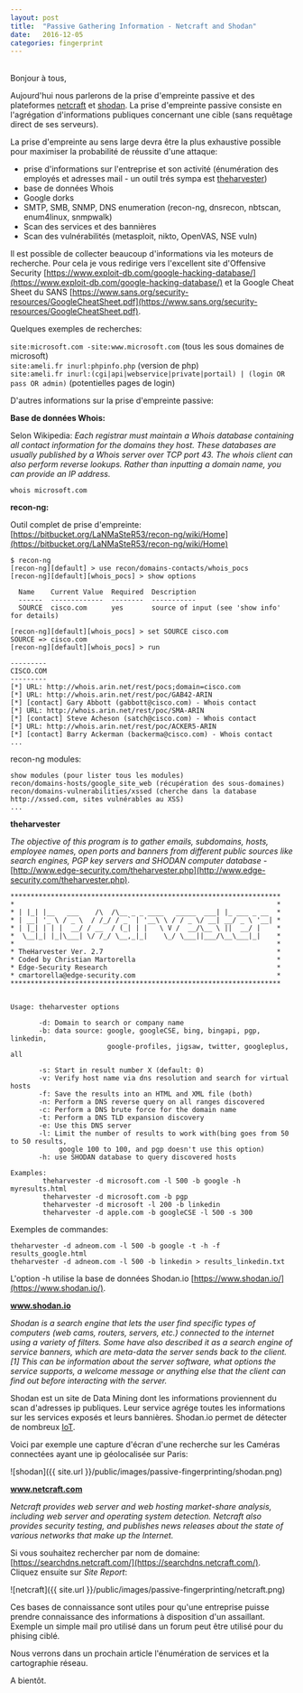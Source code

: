 ```yaml
---
layout: post
title:  "Passive Gathering Information - Netcraft and Shodan"
date:   2016-12-05
categories: fingerprint
---
```

<br />
Bonjour à tous, 
  
Aujourd'hui nous parlerons de la prise d'empreinte passive et des plateformes [netcraft](https://www.netcraft.com/) et [shodan](https://www.shodan.io/). La prise d'empreinte passive consiste en l'agrégation d'informations publiques concernant une cible (sans requêtage direct de ses serveurs).  
  
La prise d'empreinte au sens large devra être la plus exhaustive possible pour maximiser la probabilité de réussite d'une attaque:  
 
 - prise d'informations sur l'entreprise et son activité (énumération des employés et adresses mail - un outil trés sympa est [theharvester](https://code.google.com/archive/p/theharvester/))
 - base de données Whois
 - Google dorks
 - SMTP, SMB, SNMP, DNS enumeration (recon-ng, dnsrecon, nbtscan, enum4linux, snmpwalk)
 - Scan des services et des bannières
 - Scan des vulnérabilités (metasploit, nikto, OpenVAS, NSE vuln)
  
Il est possible de collecter beaucoup d'informations via les moteurs de recherche. Pour cela je vous redirige vers l'excellent site d'Offensive Security [https://www.exploit-db.com/google-hacking-database/](https://www.exploit-db.com/google-hacking-database/) et la Google Cheat Sheet du SANS [https://www.sans.org/security-resources/GoogleCheatSheet.pdf](https://www.sans.org/security-resources/GoogleCheatSheet.pdf).  
  
Quelques exemples de recherches:  

```site:microsoft.com -site:www.microsoft.com``` (tous les sous domaines de microsoft)  
```site:ameli.fr inurl:phpinfo.php``` (version de php)  
```site:ameli.fr inurl:(cgi|api|webservice|private|portail) | (login OR pass OR admin)``` (potentielles pages de login)  
  
D'autres informations sur la prise d'empreinte passive:  
  
**Base de données Whois:**  
  
Selon Wikipedia: *Each registrar must maintain a Whois database containing all contact information for the domains they host. These databases are     usually published by a Whois server over TCP port 43. The whois client can also perform reverse lookups. Rather than inputting a domain name, you can provide an IP address.*  
  
```whois microsoft.com```  
  
**recon-ng:**  
  
Outil complet de prise d'empreinte: [https://bitbucket.org/LaNMaSteR53/recon-ng/wiki/Home](https://bitbucket.org/LaNMaSteR53/recon-ng/wiki/Home)
  
```
$ recon-ng
[recon-ng][default] > use recon/domains-contacts/whois_pocs
[recon-ng][default][whois_pocs] > show options

  Name    Current Value  Required  Description
  ------  -------------  --------  -----------
  SOURCE  cisco.com      yes       source of input (see 'show info' for details)

[recon-ng][default][whois_pocs] > set SOURCE cisco.com
SOURCE => cisco.com
[recon-ng][default][whois_pocs] > run

---------
CISCO.COM
---------
[*] URL: http://whois.arin.net/rest/pocs;domain=cisco.com
[*] URL: http://whois.arin.net/rest/poc/GAB42-ARIN
[*] [contact] Gary Abbott (gabbott@cisco.com) - Whois contact
[*] URL: http://whois.arin.net/rest/poc/SMA-ARIN
[*] [contact] Steve Acheson (satch@cisco.com) - Whois contact
[*] URL: http://whois.arin.net/rest/poc/ACKER5-ARIN
[*] [contact] Barry Ackerman (backerma@cisco.com) - Whois contact
...
```  
  
recon-ng modules:  
```
show modules (pour lister tous les modules)
recon/domains-hosts/google_site_web (récupération des sous-domaines)
recon/domains-vulnerabilities/xssed (cherche dans la database http://xssed.com, sites vulnérables au XSS)
...
```
  
**theharvester**  
  
*The objective of this program is to gather emails, subdomains, hosts, employee names, open ports and banners from different public sources like    search engines, PGP key servers and SHODAN computer database* - [http://www.edge-security.com/theharvester.php](http://www.edge-security.com/theharvester.php).  
  
```
*******************************************************************
*                                                                 *
* | |_| |__   ___    /\  /\__ _ _ ____   _____  ___| |_ ___ _ __  *
* | __| '_ \ / _ \  / /_/ / _` | '__\ \ / / _ \/ __| __/ _ \ '__| *
* | |_| | | |  __/ / __  / (_| | |   \ V /  __/\__ \ ||  __/ |    *
*  \__|_| |_|\___| \/ /_/ \__,_|_|    \_/ \___||___/\__\___|_|    *
*                                                                 *
* TheHarvester Ver. 2.7                                           *
* Coded by Christian Martorella                                   *
* Edge-Security Research                                          *
* cmartorella@edge-security.com                                   *
*******************************************************************


Usage: theharvester options 

       -d: Domain to search or company name
       -b: data source: google, googleCSE, bing, bingapi, pgp, linkedin,
                        google-profiles, jigsaw, twitter, googleplus, all

       -s: Start in result number X (default: 0)
       -v: Verify host name via dns resolution and search for virtual hosts
       -f: Save the results into an HTML and XML file (both)
       -n: Perform a DNS reverse query on all ranges discovered
       -c: Perform a DNS brute force for the domain name
       -t: Perform a DNS TLD expansion discovery
       -e: Use this DNS server
       -l: Limit the number of results to work with(bing goes from 50 to 50 results,
            google 100 to 100, and pgp doesn't use this option)
       -h: use SHODAN database to query discovered hosts

Examples:
        theharvester -d microsoft.com -l 500 -b google -h myresults.html
        theharvester -d microsoft.com -b pgp
        theharvester -d microsoft -l 200 -b linkedin
        theharvester -d apple.com -b googleCSE -l 500 -s 300
```  
  
Exemples de commandes:  
  
```
theharvester -d adneom.com -l 500 -b google -t -h -f results_google.html
theharvester -d adneom.com -l 500 -b linkedin > results_linkedin.txt
```
  
L'option -h utilise la base de données Shodan.io [https://www.shodan.io/](https://www.shodan.io/).  
  
**www.shodan.io**  
  
*Shodan is a search engine that lets the user find specific types of computers (web cams, routers, servers, etc.) connected to the internet using a variety of filters. Some have also described it as a search engine of service banners, which are meta-data the server sends back to the client.[1] This can be information about the server software, what options the service supports, a welcome message or anything else that the client can find out before interacting with the server.*  
  
Shodan est un site de Data Mining dont les informations proviennent du scan d'adresses ip publiques. Leur service agrége toutes les informations sur les services exposés et leurs bannières. Shodan.io permet de détecter de nombreux [IoT](https://www.owasp.org/index.php/OWASP_Internet_of_Things_Project).  
  
Voici par exemple une capture d'écran d'une recherche sur les Caméras connectées ayant une ip géolocalisée sur Paris:
  
![shodan]({{ site.url }}/public/images/passive-fingerprinting/shodan.png)  
  
**www.netcraft.com**  
  
*Netcraft provides web server and web hosting market-share analysis, including web server and operating system detection. Netcraft also provides security testing, and publishes news releases about the state of various networks that make up the Internet.*  
  
Si vous souhaitez rechercher par nom de domaine: [https://searchdns.netcraft.com/](https://searchdns.netcraft.com/).  
Cliquez ensuite sur *Site Report*:  
  
![netcraft]({{ site.url }}/public/images/passive-fingerprinting/netcraft.png)  
  
Ces bases de connaissance sont utiles pour qu'une entreprise puisse prendre connaissance des informations à disposition d'un assaillant. Exemple un simple mail pro utilisé dans un forum peut être utilisé pour du phising ciblé.  
  
Nous verrons dans un prochain article l'énumération de services et la cartographie réseau.  
  
A bientôt.
